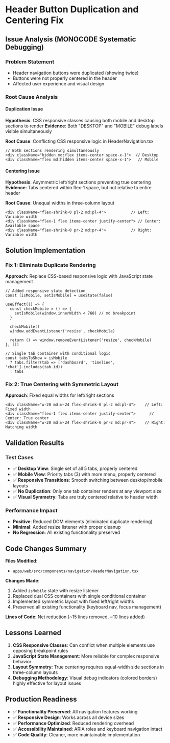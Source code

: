 # Header Button Duplication and Centering Fix

## Issue Analysis (MONOCODE Systematic Debugging)

### Problem Statement
- Header navigation buttons were duplicated (showing twice)
- Buttons were not properly centered in the header
- Affected user experience and visual design

### Root Cause Analysis

#### Duplication Issue
**Hypothesis**: CSS responsive classes causing both mobile and desktop sections to render
**Evidence**: Both "DESKTOP" and "MOBILE" debug labels visible simultaneously

**Root Cause**: Conflicting CSS responsive logic in HeaderNavigation.tsx
```tsx
// Both sections rendering simultaneously
<div className="hidden md:flex items-center space-x-1">  // Desktop
<div className="flex md:hidden items-center space-x-1">   // Mobile
```

#### Centering Issue  
**Hypothesis**: Asymmetric left/right sections preventing true centering
**Evidence**: Tabs centered within flex-1 space, but not relative to entire header

**Root Cause**: Unequal widths in three-column layout
```tsx
<div className="flex-shrink-0 pl-2 md:pl-4">           // Left: Variable width
<div className="flex-1 flex items-center justify-center"> // Center: Available space
<div className="flex-shrink-0 pr-2 md:pr-4">           // Right: Variable width
```

## Solution Implementation

### Fix 1: Eliminate Duplicate Rendering
**Approach**: Replace CSS-based responsive logic with JavaScript state management

```tsx
// Added responsive state detection
const [isMobile, setIsMobile] = useState(false)

useEffect(() => {
  const checkMobile = () => {
    setIsMobile(window.innerWidth < 768) // md breakpoint
  }
  
  checkMobile()
  window.addEventListener('resize', checkMobile)
  
  return () => window.removeEventListener('resize', checkMobile)
}, [])

// Single tab container with conditional logic
const tabsToShow = isMobile 
  ? tabs.filter(tab => ['dashboard', 'timeline', 'chat'].includes(tab.id))
  : tabs
```

### Fix 2: True Centering with Symmetric Layout
**Approach**: Fixed equal widths for left/right sections

```tsx
<div className="w-20 md:w-24 flex-shrink-0 pl-2 md:pl-4">    // Left: Fixed width
<div className="flex-1 flex items-center justify-center">      // Center: True center
<div className="w-20 md:w-24 flex-shrink-0 pr-2 md:pr-4">    // Right: Matching width
```

## Validation Results

### Test Cases
- ✅ **Desktop View**: Single set of all 5 tabs, properly centered
- ✅ **Mobile View**: Priority tabs (3) with more menu, properly centered  
- ✅ **Responsive Transitions**: Smooth switching between desktop/mobile layouts
- ✅ **No Duplication**: Only one tab container renders at any viewport size
- ✅ **Visual Symmetry**: Tabs are truly centered relative to header width

### Performance Impact
- **Positive**: Reduced DOM elements (eliminated duplicate rendering)
- **Minimal**: Added resize listener with proper cleanup
- **No Regression**: All existing functionality preserved

## Code Changes Summary

**Files Modified**: 
- `apps/web/src/components/navigation/HeaderNavigation.tsx`

**Changes Made**:
1. Added `isMobile` state with resize listener
2. Replaced dual CSS containers with single conditional container  
3. Implemented symmetric layout with fixed left/right widths
4. Preserved all existing functionality (keyboard nav, focus management)

**Lines of Code**: Net reduction (~15 lines removed, ~10 lines added)

## Lessons Learned

1. **CSS Responsive Classes**: Can conflict when multiple elements use opposing breakpoint rules
2. **JavaScript State Management**: More reliable for complex responsive behavior
3. **Layout Symmetry**: True centering requires equal-width side sections in three-column layouts
4. **Debugging Methodology**: Visual debug indicators (colored borders) highly effective for layout issues

## Production Readiness

- ✅ **Functionality Preserved**: All navigation features working
- ✅ **Responsive Design**: Works across all device sizes
- ✅ **Performance Optimized**: Reduced rendering overhead
- ✅ **Accessibility Maintained**: ARIA roles and keyboard navigation intact
- ✅ **Code Quality**: Cleaner, more maintainable implementation

